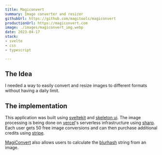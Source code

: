 ```yaml
---
title: Magiconvert
summary: Image converter and resizer
githubUrl: https://github.com/magitools/magiconvert
productionUrl: https://magiconvert.com
image: ./images/magiconvert_img.webp
date: 2023-04-17
stack:
- svelte
- css
- typescript

---
```


## The Idea

I needed a way to easily convert and resize images to different formats without having a daily limit.

## The implementation

This application was built using [sveltekit](https://kit.svelte.com) and [skeleton ui](https://skeleton.dev). The image processing is being done on [vercel](https://vercel.com)'s serverless infrastructure using [sharp](https://sharp.pixelplumbing.com/). Each user gets 50 free image conversions and can then purchase additional credits using [stripe](https://stripe.com).

[MagiConvert](https://magiconvert.com) also allows users to calculate the [blurhash](https://blurha.sh/) string from an image.